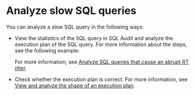 # Analyze slow SQL queries

You can analyze a slow SQL query in the following ways:

* View the statistics of the SQL query in SQL Audit and analyze the execution plan of the SQL query. For more information about the steps, see the following example:

   For more information, see [Analyze SQL queries that cause an abrupt RT jitter](../4.sql-performance-analysis-example/2.sql-statement-that-analyzes-sudden-jitter-of-rt.md).

* Check whether the execution plan is correct. For more information, see [View and analyze the shape of an execution plan](3.view-and-analyze-the-execution-plan.md).
